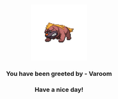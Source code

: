 <p align="center">
            <img src="https://raw.githubusercontent.com/PokeAPI/sprites/master/sprites/pokemon/942.png" width="150" height="150">
          </p>
          <h3 align="center">You have been greeted by - <b>Varoom</b></h3>
          <h3 align="center">Have a nice day!</h3>
        